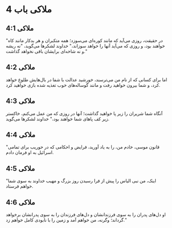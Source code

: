 # ملاکی باب 4

## ملاکی 4:1
"در حقیقت، روزی می‌آید که مانند کوره‌ای می‌سوزد؛ همه متکبران و هر بدکار مانند کاه خواهند بود، و روزی که می‌آید آنها را خواهد سوزاند،" خداوند لشکرها می‌گوید، "نه ریشه و نه شاخه‌ای برایشان باقی نخواهد گذاشت."

## ملاکی 4:2
اما برای کسانی که از نام من می‌ترسند، خورشید عدالت با شفا در بال‌هایش طلوع خواهد کرد، و شما بیرون خواهید رفت و مانند گوساله‌های خوب تغذیه شده بازی خواهید کرد.

## ملاکی 4:3
آنگاه شما شریران را زیر پا خواهید گذاشت؛ آنها در روزی که من عمل می‌کنم، خاکستر زیر کف پاهای شما خواهند بود،" خداوند لشکرها می‌گوید.

## ملاکی 4:4
"قانون موسی، خادم من، را به یاد آورید، فرایض و احکامی که در حوریب برای تمامی اسرائیل به او فرمان دادم.

## ملاکی 4:5
"اینک، من نبی الیاس را پیش از فرا رسیدن روز بزرگ و مهیب خداوند به سوی شما خواهم فرستاد.

## ملاکی 4:6
او دل‌های پدران را به سوی فرزندانشان و دل‌های فرزندان را به سوی پدرانشان برخواهد گرداند؛ وگرنه، من خواهم آمد و زمین را با نابودی کامل خواهم زد."
